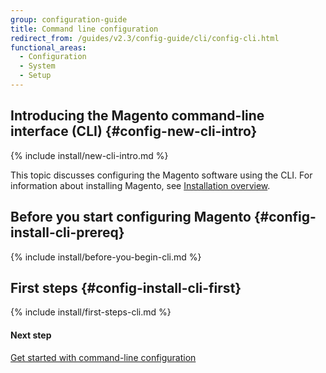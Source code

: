 ```yaml
---
group: configuration-guide
title: Command line configuration
redirect_from: /guides/v2.3/config-guide/cli/config-cli.html
functional_areas:
  - Configuration
  - System
  - Setup
---
```


## Introducing the Magento command-line interface (CLI) {#config-new-cli-intro}

{% include install/new-cli-intro.md %}

This topic discusses configuring the Magento software using the CLI. For information about installing Magento, see [Installation overview]({{page.baseurl}}/install/getting-started.html).

## Before you start configuring Magento {#config-install-cli-prereq}

{% include install/before-you-begin-cli.md %}

## First steps {#config-install-cli-first}

{% include install/first-steps-cli.md %}

#### Next step

[Get started with command-line configuration]({{page.baseurl}}/configure/command-line/getting-started.html)

